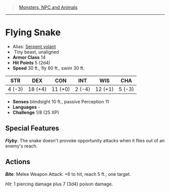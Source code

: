 ﻿> [Monsters, NPC and Animals](srd_monsters.md)

---

# Flying Snake

- Alias: [Serpent volant](hd_monsters_serpent_volant.md)
-  Tiny beast, unaligned
- **Armor Class** 14
- **Hit Points** 5 (2d4)
- **Speed** 30 ft., fly 60 ft., swim 30 ft.

|STR|DEX|CON|INT|WIS|CHA|
|---|---|---|---|---|---|
| 4 (-3)|18 (+4)|11 (+0)| 2 (-4)|12 (+1)| 5 (-3)|

- **Senses** blindsight 10 ft., passive Perception 11
- **Languages** -
- **Challenge** 1/8 (25 XP)

## Special Features

**_Flyby_**. The snake doesn't provoke opportunity attacks when it flies out of an enemy's reach.

## Actions

**_Bite_**. Melee Weapon Attack: +6 to hit, reach 5 ft., one target.

_Hit_: 1 piercing damage plus 7 (3d4) poison damage.

